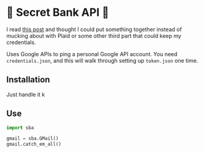 # 🤫 Secret Bank API 🤫

I read [this post](http://gduverger.com/secret-api-banks) and thought I could put something together
instead of mucking about with Plaid or some other third part that could keep my credentials.

Uses Google APIs to ping a personal Google API account.  You need `credentials.json`, and this will
walk through setting up `token.json` one time.

## Installation

Just handle it k

## Use

```python
import sba

gmail = sba.GMail()
gmail.catch_em_all()
```
